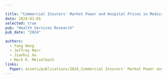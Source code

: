 ```yaml
---

title: "Commercial Insurers' Market Power and Hospital Prices in Medicaid Managed Care"
date: 2024-01-01
selected: true
pub: "Health Services Research"
pub_date: "2024"

authors:
  - Yang Wang
  - Jeffrey Marr
  - Jianhui Xu
  - Mark K. Meiselbach
links:
  Paper: assets/publications/2024_Commercial Insurers' Market Power and Hospital Prices.pdf
---
```

